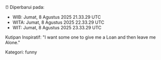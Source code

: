 ⏰ Diperbarui pada:
- WIB: Jumat, 8 Agustus 2025 21.33.29 UTC
- WITA: Jumat, 8 Agustus 2025 22.33.29 UTC
- WIT: Jumat, 8 Agustus 2025 23.33.29 UTC

Kutipan Inspiratif:
"I want some one to give me a Loan and then leave me Alone."


Kategori: funny

